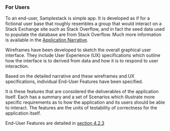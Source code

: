 ### For Users

To an end-user, Samplestack is simple app.  It is developed as if for a fictional user base that roughly resembles a group that would interact on a Stack Exchange site such as Stack Overflow, and in fact the seed data used to populate the database are from Stack Overflow. Much more information is available in the [Application Narrative](https://wiki.marklogic.com/display/rootwiki/Application+Narrative+-+Stack+Overflow+data).

Wireframes have been developed to sketch the overall graphical user interface. They include User Experience (UX) specifications which outline how the interface is to derived from data and how it is to respond to user interaction.

Based on the detailed narrative and these wireframes and UX specifications, individual End-User Features have been specified.

It is these features that are considered the deliverables of the application itself. Each has a summary and a set of Scenarios which illustrate more specific requirements as to how the application and its users should be able to interact. The features are the units of testability of correctness for the application itself.

End-User Features are detailed in [section 4.2.3](#end-user-user-interface)  
